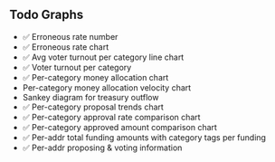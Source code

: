 ## Todo Graphs
- ✅ Erroneous rate number
- ✅ Erroneous rate chart
- ✅ Avg voter turnout per category line chart
- ✅ Voter turnout per category
- ✅ Per-category money allocation chart
- Per-category money allocation velocity chart
- Sankey diagram for treasury outflow
- ✅ Per-category proposal trends chart
- ✅ Per-category approval rate comparison chart
- ✅ Per-category approved amount comparison chart
- ✅ Per-addr total funding amounts with category tags per funding
- ✅ Per-addr proposing & voting information
